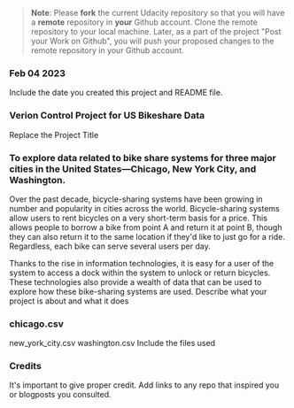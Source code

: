 >**Note**: Please **fork** the current Udacity repository so that you will have a **remote** repository in **your** Github account. Clone the remote repository to your local machine. Later, as a part of the project "Post your Work on Github", you will push your proposed changes to the remote repository in your Github account.

### Feb 04 2023
Include the date you created this project and README file.

### Verion Control Project for US Bikeshare Data
Replace the Project Title

### To explore data related to bike share systems for three major cities in the United States—Chicago, New York City, and Washington. 
Over the past decade, bicycle-sharing systems have been growing in number and popularity in cities across the world. Bicycle-sharing systems allow users to rent bicycles on a very short-term basis for a price. This allows people to borrow a bike from point A and return it at point B, though they can also return it to the same location if they'd like to just go for a ride. Regardless, each bike can serve several users per day.

Thanks to the rise in information technologies, it is easy for a user of the system to access a dock within the system to unlock or return bicycles. These technologies also provide a wealth of data that can be used to explore how these bike-sharing systems are used.
Describe what your project is about and what it does

### chicago.csv
new_york_city.csv
washington.csv
Include the files used

### Credits
It's important to give proper credit. Add links to any repo that inspired you or blogposts you consulted.

